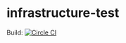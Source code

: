 # infrastructure-test

Build: [![Circle CI](https://circleci.com/gh/kaizimmerm/infrastructure-test/tree/master.svg?style=svg)](https://circleci.com/gh/kaizimmerm/infrastructure-test/tree/master)
